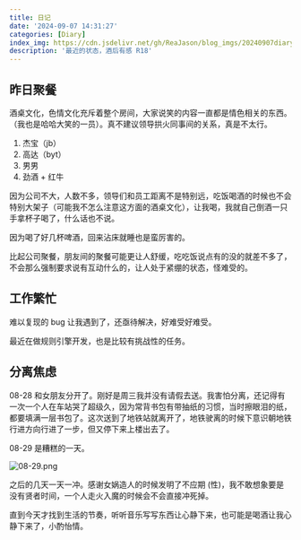 ```yaml
---
title: 日记
date: '2024-09-07 14:31:27'
categories: [Diary]
index_img: https://cdn.jsdelivr.net/gh/ReaJason/blog_imgs/20240907diary_index_img.jpg
description: '最近的状态，酒后有感 R18'
---
```


## 昨日聚餐

酒桌文化，色情文化充斥着整个房间，大家说笑的内容一直都是情色相关的东西。（我也是哈哈大笑的一员）。真不建议领导拱火同事间的关系，真是不太行。

1. 杰宝（jb）
2. 高达（byt）
3. 男男
4. 劲酒 + 红牛

因为公司不大，人数不多，领导们和员工距离不是特别远，吃饭喝酒的时候也不会特别大架子（可能我不怎么注意这方面的酒桌文化），让我喝，我就自己倒酒一只手拿杯子喝了，什么话也不说。

因为喝了好几杯啤酒，回来沾床就睡也是蛮厉害的。

比起公司聚餐，朋友间的聚餐可能更让人舒缓，吃吃饭说点有的没的就差不多了，不会那么强制要求说有互动什么的，让人处于紧绷的状态，怪难受的。

## 工作繁忙

难以复现的 bug 让我遇到了，还亟待解决，好难受好难受。

最近在做规则引擎开发，也是比较有挑战性的任务。

## 分离焦虑

08-28 和女朋友分开了。刚好是周三我并没有请假去送。我害怕分离，还记得有一次一个人在车站哭了超级久，因为常背书包有带抽纸的习惯，当时擦眼泪的纸，都要填满一层书包了。这次送到了地铁站就离开了，地铁驶离的时候下意识朝地铁行进方向行进了一步，但又停下来上楼出去了。

08-29 是糟糕的一天。

![08-29.png](https://cdn.jsdelivr.net/gh/ReaJason/blog_imgs/20240907diary/20240829.png)

之后的几天一天一冲。感谢女娲造人的时候发明了不应期 (性)，我不敢想象要是没有贤者时间，一个人走火入魔的时候会不会直接冲死掉。

直到今天才找到生活的节奏，听听音乐写写东西让心静下来，也可能是喝酒让我心静下来了，小酌怡情。
